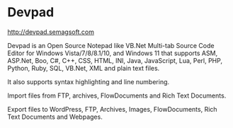 # Devpad
http://devpad.semagsoft.com

Devpad is an Open Source Notepad like VB.Net Multi-tab Source Code Editor for Windows Vista/7/8/8.1/10, and Windows 11 that supports ASM, ASP.Net, Boo, C#, C++, CSS, HTML, INI, Java, JavaScript, Lua, Perl, PHP, Python, Ruby, SQL, VB.Net, XML and plain text files.

It also supports syntax highlighting and line numbering.

Import files from FTP, archives, FlowDocuments and Rich Text Documents.

Export files to WordPress, FTP, Archives, Images, FlowDocuments, Rich Text Documents and Webpages.
